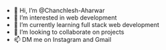 - 👋 Hi, I’m @Chanchlesh-Aharwar
- 👀 I’m interested in web development
- 🌱 I’m currently learning full stack web development
- 💞️ I’m looking to collaborate on projects
- 📫 DM me on Instagram and Gmail 

<!---
Chanchlesh-Aharwar/Chanchlesh-Aharwar is a ✨ special ✨ repository because its `README.md` (this file) appears on your GitHub profile.
You can click the Preview link to take a look at your changes.
--->
